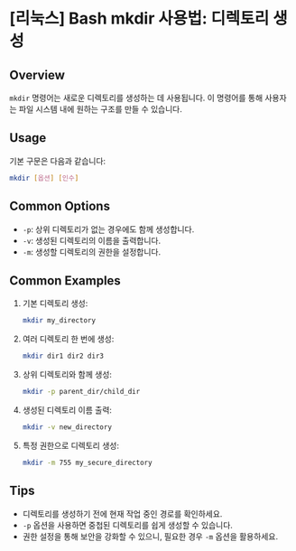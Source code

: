 # [리눅스] Bash mkdir 사용법: 디렉토리 생성

## Overview
`mkdir` 명령어는 새로운 디렉토리를 생성하는 데 사용됩니다. 이 명령어를 통해 사용자는 파일 시스템 내에 원하는 구조를 만들 수 있습니다.

## Usage
기본 구문은 다음과 같습니다:

```bash
mkdir [옵션] [인수]
```

## Common Options
- `-p`: 상위 디렉토리가 없는 경우에도 함께 생성합니다.
- `-v`: 생성된 디렉토리의 이름을 출력합니다.
- `-m`: 생성할 디렉토리의 권한을 설정합니다.

## Common Examples
1. 기본 디렉토리 생성:
   ```bash
   mkdir my_directory
   ```

2. 여러 디렉토리 한 번에 생성:
   ```bash
   mkdir dir1 dir2 dir3
   ```

3. 상위 디렉토리와 함께 생성:
   ```bash
   mkdir -p parent_dir/child_dir
   ```

4. 생성된 디렉토리 이름 출력:
   ```bash
   mkdir -v new_directory
   ```

5. 특정 권한으로 디렉토리 생성:
   ```bash
   mkdir -m 755 my_secure_directory
   ```

## Tips
- 디렉토리를 생성하기 전에 현재 작업 중인 경로를 확인하세요.
- `-p` 옵션을 사용하면 중첩된 디렉토리를 쉽게 생성할 수 있습니다.
- 권한 설정을 통해 보안을 강화할 수 있으니, 필요한 경우 `-m` 옵션을 활용하세요.